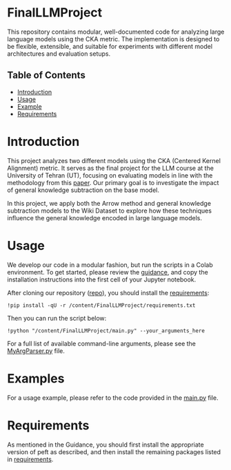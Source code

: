 # FinalLLMProject
This repository contains modular, well-documented code for analyzing large language models using the CKA metric.
The implementation is designed to be flexible, extensible, and suitable for experiments with different model architectures and evaluation setups.
## Table of Contents

- [Introduction](#introduction)
- [Usage](#usage)
- [Example](#examples)
- [Requirements](#requirements)

# Introduction
This project analyzes two different models using the CKA (Centered Kernel Alignment) metric. It serves as the final project for the LLM
course at the University of Tehran (UT), focusing on evaluating models in line with the methodology
from this [paper](https://arxiv.org/abs/2505.10939). Our primary goal is to investigate the impact of general knowledge subtraction on 
the base model.

In this project, we apply both the Arrow method and general knowledge subtraction models to the Wiki Dataset 
to explore how these techniques influence the general knowledge encoded in large language models.
# Usage
We develop our code in a modular fashion, but run the scripts in a Colab environment.
To get started, please review the [guidance](Guidance.text), and copy the installation instructions into the first cell of your Jupyter notebook.

After cloning our repository ([repo](https://github.com/PouyaGohari/FinalLLMProject.git)), you should install the [requirements](requirements.txt):

```
!pip install -qU -r /content/FinalLLMProject/requirements.txt
```
Then you can run the script below:
```
!python "/content/FinalLLMProject/main.py" --your_arguments_here
```
For a full list of available command-line arguments, please see the [MyArgParser.py](utils/MyArgParser.py) file.

# Examples
For a usage example, please refer to the code provided in the [main.py](main.py) file.

# Requirements
As mentioned in the Guidance, you should first install the appropriate version of peft as described, and then install the remaining packages listed in [requirements](requirements.text).

